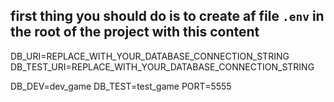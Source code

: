 ## first thing you should do is to create af file `.env` in the root of the project with this content

DB_URI=REPLACE_WITH_YOUR_DATABASE_CONNECTION_STRING
DB_TEST_URI=REPLACE_WITH_YOUR_DATABASE_CONNECTION_STRING

DB_DEV=dev_game
DB_TEST=test_game
PORT=5555
